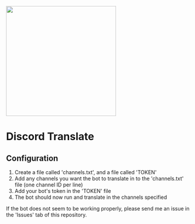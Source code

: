 <img src=https://i.ibb.co/TPcQM44/translate-bot.png height="300" width="auto"/>

# Discord Translate

## Configuration
1. Create a file called 'channels.txt', and a file called 'TOKEN'
2. Add any channels you want the bot to translate in to the 'channels.txt' file (one channel ID per line)
3. Add your bot's token in the 'TOKEN' file
4. The bot should now run and translate in the channels specified

If the bot does not seem to be working properly, please send me an issue in the 'Issues' tab of this repository.
